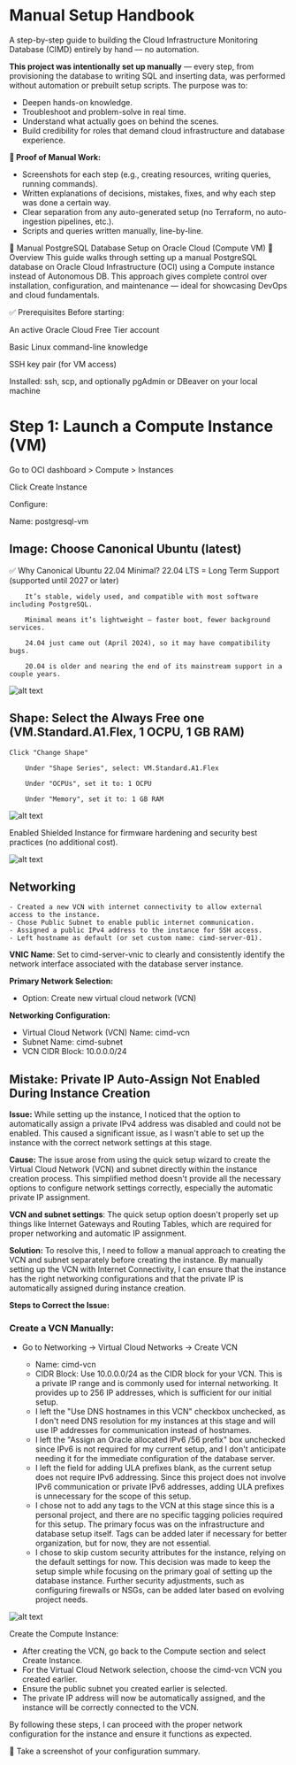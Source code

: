 # Manual Setup Handbook

A step-by-step guide to building the Cloud Infrastructure Monitoring Database (CIMD) entirely by hand — no automation.

**This project was intentionally set up manually** — every step, from provisioning the database to writing SQL and inserting data, was performed without automation or prebuilt setup scripts. The purpose was to:

- Deepen hands-on knowledge.
- Troubleshoot and problem-solve in real time.
- Understand what actually goes on behind the scenes.
- Build credibility for roles that demand cloud infrastructure and database experience.

**📸 Proof of Manual Work:**

- Screenshots for each step (e.g., creating resources, writing queries, running commands).
- Written explanations of decisions, mistakes, fixes, and why each step was done a certain way.
- Clear separation from any auto-generated setup (no Terraform, no auto-ingestion pipelines, etc.).
- Scripts and queries written manually, line-by-line.

🧰 Manual PostgreSQL Database Setup on Oracle Cloud (Compute VM)
📝 Overview
This guide walks through setting up a manual PostgreSQL database on Oracle Cloud Infrastructure (OCI) using a Compute instance instead of Autonomous DB. This approach gives complete control over installation, configuration, and maintenance — ideal for showcasing DevOps and cloud fundamentals.

✅ Prerequisites
Before starting:

An active Oracle Cloud Free Tier account

Basic Linux command-line knowledge

SSH key pair (for VM access)

Installed: ssh, scp, and optionally pgAdmin or DBeaver on your local machine

# Step 1: Launch a Compute Instance (VM)

Go to OCI dashboard > Compute > Instances

Click Create Instance

Configure:

Name: postgresql-vm

## Image: Choose Canonical Ubuntu (latest)

✅ Why Canonical Ubuntu 22.04 Minimal?
22.04 LTS = Long Term Support (supported until 2027 or later)

        It’s stable, widely used, and compatible with most software including PostgreSQL.

        Minimal means it’s lightweight — faster boot, fewer background services.

        24.04 just came out (April 2024), so it may have compatibility bugs.

        20.04 is older and nearing the end of its mainstream support in a couple years.

![alt text](image-4.png)

## Shape: Select the Always Free one (VM.Standard.A1.Flex, 1 OCPU, 1 GB RAM)

    Click "Change Shape"

        Under "Shape Series", select: VM.Standard.A1.Flex

        Under "OCPUs", set it to: 1 OCPU

        Under "Memory", set it to: 1 GB RAM

![alt text](image.png)

Enabled Shielded Instance for firmware hardening and security best practices (no additional cost).

![alt text](image-1.png)

## Networking

    - Created a new VCN with internet connectivity to allow external access to the instance.
    - Chose Public Subnet to enable public internet communication.
    - Assigned a public IPv4 address to the instance for SSH access.
    - Left hostname as default (or set custom name: cimd-server-01).

**VNIC Name**: Set to cimd-server-vnic to clearly and consistently identify the network interface associated with the database server instance.

**Primary Network Selection:**

- Option: Create new virtual cloud network (VCN)
<!-- Reason: Manually creating a new VCN ensures full control over networking configuration, properly isolates the database server, and showcases complete infrastructure setup skills. -->

**Networking Configuration:**

- Virtual Cloud Network (VCN) Name: cimd-vcn
- Subnet Name: cimd-subnet
- VCN CIDR Block: 10.0.0.0/24
<!--Reasoning:
- Clear naming convention tied to project (CIMD).
- /24 CIDR block provides sufficient IP range for testing, demonstration, and future scaling within a single subnet.
- Manual network creation demonstrates full understanding of cloud network setup fundamentals.-->

## Mistake: Private IP Auto-Assign Not Enabled During Instance Creation

**Issue:**
While setting up the instance, I noticed that the option to automatically assign a private IPv4 address was disabled and could not be enabled. This caused a significant issue, as I wasn't able to set up the instance with the correct network settings at this stage.

**Cause:**
The issue arose from using the quick setup wizard to create the Virtual Cloud Network (VCN) and subnet directly within the instance creation process. This simplified method doesn't provide all the necessary options to configure network settings correctly, especially the automatic private IP assignment.

**VCN and subnet settings**: The quick setup option doesn't properly set up things like Internet Gateways and Routing Tables, which are required for proper networking and automatic IP assignment.

**Solution:**
To resolve this, I need to follow a manual approach to creating the VCN and subnet separately before creating the instance. By manually setting up the VCN with Internet Connectivity, I can ensure that the instance has the right networking configurations and that the private IP is automatically assigned during instance creation.

**Steps to Correct the Issue:**

### Create a VCN Manually:

- Go to Networking → Virtual Cloud Networks → Create VCN

  - Name: cimd-vcn
  - CIDR Block: Use 10.0.0.0/24 as the CIDR block for your VCN. This is a private IP range and is commonly used for internal networking. It provides up to 256 IP addresses, which is sufficient for our initial setup.
  - I left the "Use DNS hostnames in this VCN" checkbox unchecked, as I don't need DNS resolution for my instances at this stage and will use IP addresses for communication instead of hostnames.
  - I left the "Assign an Oracle allocated IPv6 /56 prefix" box unchecked since IPv6 is not required for my current setup, and I don't anticipate needing it for the immediate configuration of the database server.
  - I left the field for adding ULA prefixes blank, as the current setup does not require IPv6 addressing. Since this project does not involve IPv6 communication or private IPv6 addresses, adding ULA prefixes is unnecessary for the scope of this setup.
  - I chose not to add any tags to the VCN at this stage since this is a personal project, and there are no specific tagging policies required for this setup. The primary focus was on the infrastructure and database setup itself. Tags can be added later if necessary for better organization, but for now, they are not essential.
  - I chose to skip custom security attributes for the instance, relying on the default settings for now. This decision was made to keep the setup simple while focusing on the primary goal of setting up the database instance. Further security adjustments, such as configuring firewalls or NSGs, can be added later based on evolving project needs.

![alt text](image-2.png)

Create the Compute Instance:

- After creating the VCN, go back to the Compute section and select Create Instance.
- For the Virtual Cloud Network selection, choose the cimd-vcn VCN you created earlier.
- Ensure the public subnet you created earlier is selected.
- The private IP address will now be automatically assigned, and the instance will be correctly connected to the VCN.

By following these steps, I can proceed with the proper network configuration for the instance and ensure it functions as expected.

📸 Take a screenshot of your configuration summary.
